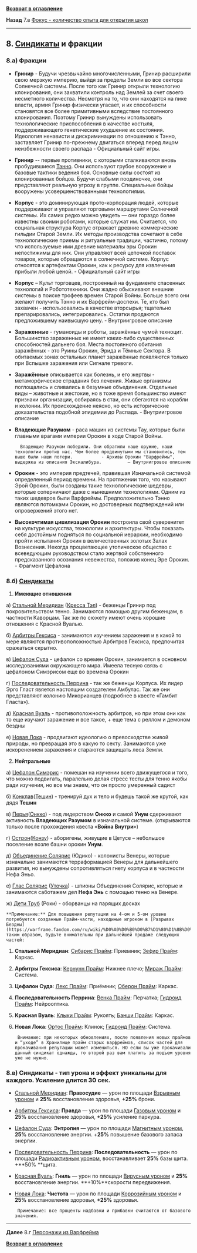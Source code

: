 **[Возврат в оглавление](index.md)**

**Назад** 7.в [Фокус - количество опыта для открытия школ](07_d.md)
***


## **8. [Синдикаты](https://warframe.fandom.com/ru/wiki/%D0%A1%D0%B8%D0%BD%D0%B4%D0%B8%D0%BA%D0%B0%D1%82%D1%8B) и фракции**

### 8.а) Фракции

* **Гринир** - Будучи чрезвычайно многочисленными, Гринир расширили свою мерзкую империю, выйдя за пределы Земли во все сектора Солнечной системы. После того как Гринир открыли технологию клонирования, они захватили контроль над Землей за счет своего несметного количества. Несмотря на то, что они находятся на пике власти, армия Гринир физически угасает, и их способности становятся все более примитивными вследствие постоянного клонирования. Поэтому Гринир вынуждены использовать технологические приспособления в качестве костыля, поддерживающего генетические ухудшение их состояния. Идеология ненависти и дискриминации по отношению к Тэнно, заставляет Гринир по-прежнему двигаться вперед перед лицом неизбежности своего распада                               -  Официальный сайт игры.

* **Гринир** -- первые противники, с которыми сталкиваются вновь пробудившиеся [Тэнно](https://warframe.fandom.com/ru/wiki/%D0%A2%D1%8D%D0%BD%D0%BD%D0%BE). Они используют грубое вооружение и базовые тактики ведения боя. Основные силы состоят из клонированных бойцов. Будучи слабыми поодиночке, они представляют реальную угрозу в группе. Специальные бойцы вооружены усовершенствованными технологиями.

* **Корпус** - это доминирующая прото-корпорация людей, которые поддерживают и управляют торговыми маршрутами Солнечной системы. Их самих редко можно увидеть — они гораздо более известны своими роботами, которые служат им. Считается, что социальная структура Корпус отражает древние коммерческие гильдии Старой Земли. Их методы производства сочетают в себе технологические приемы и ритуальные традиции, частично, потому что используемые ими древние материалы эры Орокин непостижимы для них. Они управляют всей цепочкой поставок товаров, которые обращаются в солнечной системе. Корпус относятся к артефактам Орокин, как к ресурсу для извлечения прибыли любой ценой.                  - Официальный сайт игры

* **Корпус** – Культ торговцев, построенный на фундаменте спасенных технологий и Робототехники. Они жадно обыскивают внешние системы в поиске трофеев времен Старой Войны. Больше всего они желают получить Тэнно и их Варфрейм-доспехи. Те, кто был захвачен - использовались в качестве вторсырья; тщательно препарировались, интегрировались. Остатки продаются предложившему наивысшую цену.                                              - Внутриигровое описание

* **Зараженные** - гуманоиды и роботы, заражённые чумой техноцит. Большинство зараженных не имеет каких-либо существенных способностей дальнего боя. Места постоянного обитания заражённых - это Руины Орокин, Эрида и Тёмные Сектора. В обитаемых зонах остальных планет заражённые появляются только при Вспышке заражения или Сигнале тревоги.  

* **Заражённые** описывается как болезнь, и его жертвы - метаморфическое страдания без лечения. Живые организмы поглощались и сливались в безумные объединения. Отдельные виды – животные и жестокие, но в тоже время большинство имеют признаки организации, собираясь в стаи, они сбегаются на корабли и колонии. Их происхождение неясно, но есть исторические доказательства подобной эпидемии до Распада.                   - Внутриигровое описание

* **Владеющие Разумом** - раса машин из системы Тау, которые были главными врагами империи Орокин в ходе Старой Войны.

        Владеющие Разумом победили. Они обратили наше оружие, наши технологии против нас. Чем более продвинутыми мы становились, тем выше были наши потери.           - Архивы Орокин "Варфреймы", выдержка из описания Экскалибура.          — Внутриигровое описание

* **Орокин** - это империя предтечей, правившая Изначальной системой определенный период времени. На протяжении того, что называют Эрой Орокин, были созданы такие технологические шедевры, которые соперничают даже с нынешними технологиями. Одним из таких шедевров были Варфреймы. Предположительно Тэнно являются потомками Орокин, но достоверных подтверждений или опровержений этого нет.

* **Высокочтимая цивилизация Орокин** построила свой суверенитет на культуре искусства, технологии и архитектуры. Чтобы показать себя достойным подняться по социальной иерархии, необходимо пройти испытания Орокин в величественных золотых Залах Вознесения. Некогда процветающее утопическое общество с всеведующим руководством стало жертвой собственного предсказанного осознания невежества, положив конец Эре Орокин.              - Фрагмент Цефалона


### 8.б) [Синдикаты](https://warframe.fandom.com/ru/wiki/%D0%A1%D0%B8%D0%BD%D0%B4%D0%B8%D0%BA%D0%B0%D1%82%D1%8B)

1. **Имеющие отношения**

а) [Стальной Меридиан](https://warframe.fandom.com/ru/wiki/%D0%A1%D1%82%D0%B0%D0%BB%D1%8C%D0%BD%D0%BE%D0%B9_%D0%9C%D0%B5%D1%80%D0%B8%D0%B4%D0%B8%D0%B0%D0%BD) ([Кресса Тэл](https://warframe.fandom.com/ru/wiki/%D0%9A%D1%80%D0%B5%D1%81%D1%81%D0%B0_%D0%A2%D1%8D%D0%BB)) - беженцы Гринир под покровительством тенно. Занимаются помощью другим беженцам, в частности Каворцам. Так же по сюжету имеют очень хорошие отношения с Красной Вуалью.

б) [Арбитры Гексиса](https://warframe.fandom.com/ru/wiki/%D0%90%D1%80%D0%B1%D0%B8%D1%82%D1%80%D1%8B_%D0%93%D0%B5%D0%BA%D1%81%D0%B8%D1%81%D0%B0) - занимаются изучением заражения и в какой то мере являются противоположностью Арбитров Гексиса, предпочитая сражаться скрытно.

в) [Цефалон Суда](https://warframe.fandom.com/ru/wiki/%D0%A6%D0%B5%D1%84%D0%B0%D0%BB%D0%BE%D0%BD_%D0%A1%D1%83%D0%B4%D0%B0) - цефалон со времен Орокин, занимается в основном исследованиями окружающего мира. Имеела тесную связь с цефалоном Симэрисом еще во времена Орокин

г) [Последовательность Перрина](https://warframe.fandom.com/ru/wiki/%D0%9F%D0%BE%D1%81%D0%BB%D0%B5%D0%B4%D0%BE%D0%B2%D0%B0%D1%82%D0%B5%D0%BB%D1%8C%D0%BD%D0%BE%D1%81%D1%82%D1%8C_%D0%9F%D0%B5%D1%80%D1%80%D0%B8%D0%BD%D0%B0)  - так же беженцы Корпуса. Их лидер Эрго Гласт явяется настоящим создателем Амбулас. Так же они представляют колонию Микорианцев (подробнее в квесте «Гамбит Гласта»).

д) [Красная Вуаль](https://warframe.fandom.com/ru/wiki/%D0%9A%D1%80%D0%B0%D1%81%D0%BD%D0%B0%D1%8F_%D0%92%D1%83%D0%B0%D0%BB%D1%8C)   - противоположность арбитров, но при этом они как то еще изучают заражение и все такое, + еще тема с реллом и демоном бездны

е) [Новая Лока](https://warframe.fandom.com/ru/wiki/%D0%9D%D0%BE%D0%B2%D0%B0%D1%8F_%D0%9B%D0%BE%D0%BA%D0%B0) - продвигают идеологию о превосходстве живой природы, но превращая это в какую то секту. Занимаются уже искоренением заражения и стараются защищать леса Земли.

2. **Нейтральные**

а) [Цефалон Симэрис](https://warframe.fandom.com/ru/wiki/%D0%A6%D0%B5%D1%84%D0%B0%D0%BB%D0%BE%D0%BD_%D0%A1%D0%B8%D0%BC%D1%8D%D1%80%D0%B8%D1%81) - помешан на изучении всего движущегося и того, что можно подвигать, паралельно делая стресс тесты для тенно якобы ради изучения, но все мы знаем, что он просто умеренный садист

б) [Конклав](https://warframe.fandom.com/ru/wiki/%D0%9A%D0%BE%D0%BD%D0%BA%D0%BB%D0%B0%D0%B2)([Тешин](https://warframe.fandom.com/ru/wiki/%D0%A2%D0%B5%D1%88%D0%B8%D0%BD)) - тренируй дух и тело и будешь такой же крутой, как дядя **Тешин**

в) [Перья](https://warframe.fandom.com/ru/wiki/%D0%9F%D0%B5%D1%80%D1%8C%D1%8F)([Онкко](https://warframe.fandom.com/ru/wiki/%D0%9E%D0%BD%D0%BA%D0%BA%D0%BE)) - под лидерством **Онкко** и самой **Унум** сдерживают активность **Владеющих Разумом** в изначальной системе. (открываются только после прохождения квеста «**Война Внутри**»)

г) [Острон](https://warframe.fandom.com/ru/wiki/%D0%9E%D1%81%D1%82%D1%80%D0%BE%D0%BD)([Конзу](https://warframe.fandom.com/ru/wiki/%D0%9A%D0%BE%D0%BD%D0%B7%D1%83)) - аборигены, живущие в Цетусе – небольшое поселение возле башни орокин **Унум**.

д) [Объединение Солярис](https://warframe.fandom.com/ru/wiki/%D0%9E%D0%B1%D1%8A%D0%B5%D0%B4%D0%B8%D0%BD%D0%B5%D0%BD%D0%B8%D0%B5_%D0%A1%D0%BE%D0%BB%D1%8F%D1%80%D0%B8%D1%81) (Юдико) - колонисты Венеры, которые изначально занимаются терраформацией Венеры для дальнейшего развития, но вынуждены сопротивляться гнету корпуса и в частности Нефа Эньо.

е) [Глас Солярис](https://warframe.fandom.com/ru/wiki/%D0%93%D0%BB%D0%B0%D1%81_%D0%A1%D0%BE%D0%BB%D1%8F%D1%80%D0%B8%D1%81_(%D1%81%D0%B8%D0%BD%D0%B4%D0%B8%D0%BA%D0%B0%D1%82)) ([Уточка](https://warframe.fandom.com/ru/wiki/%D0%A3%D1%82%D0%BE%D1%87%D0%BA%D0%B0))  - шпионы Объединения Солярис, которые и занимаются саботажем дел **Нефа Энь** с помощью тенно на Венере.

ж) [Дети Труб](https://warframe.fandom.com/ru/wiki/%D0%94%D0%B5%D1%82%D0%B8_%D0%A2%D1%80%D1%83%D0%B1) (Роки) - оборванцы на парящих досках

    **Примечание:** Для повышения репутации на 4-ом и 5-ом уровне потребуются созданные Прайм-части, находимые игроком в [Разрывах Бездны](https://warframe.fandom.com/ru/wiki/%D0%A0%D0%B0%D0%B7%D1%80%D1%8B%D0%B2_%D0%91%D0%B5%D0%B7%D0%B4%D0%BD%D1%8B), таким образом, будьте внимательны при дальнейшей продаже следующих частей:

1. **Стальной Меридиан**:		[Сибарис Прайм](https://warframe.fandom.com/ru/wiki/%D0%A1%D0%B8%D0%B1%D0%B0%D1%80%D0%B8%D1%81_%D0%9F%D1%80%D0%B0%D0%B9%D0%BC): Приемник; [Зефир Прайм](https://warframe.fandom.com/ru/wiki/%D0%97%D0%B5%D1%84%D0%B8%D1%80/%D0%9F%D1%80%D0%B0%D0%B9%D0%BC): Каркас.
2. **Арбитры Гексиса**: 		[Кернунн Прайм](https://warframe.fandom.com/ru/wiki/%D0%9A%D0%B5%D1%80%D0%BD%D1%83%D0%BD%D0%BD_%D0%9F%D1%80%D0%B0%D0%B9%D0%BC): Нижнее плечо; [Мираж Прайм](https://warframe.fandom.com/ru/wiki/%D0%9C%D0%B8%D1%80%D0%B0%D0%B6/%D0%9F%D1%80%D0%B0%D0%B9%D0%BC): Система.
1. **Цефалон Суда**: 		[Лекс Прайм](https://warframe.fandom.com/ru/wiki/%D0%9B%D0%B5%D0%BA%D1%81_%D0%9F%D1%80%D0%B0%D0%B9%D0%BC): Приёмник; [Оберон Прайм](https://warframe.fandom.com/ru/wiki/%D0%9E%D0%B1%D0%B5%D1%80%D0%BE%D0%BD/%D0%9F%D1%80%D0%B0%D0%B9%D0%BC): Каркас.
2. **Последовательность Перрина**: [Венка Прайм](https://warframe.fandom.com/ru/wiki/%D0%92%D0%B5%D0%BD%D0%BA%D0%B0_%D0%9F%D1%80%D0%B0%D0%B9%D0%BC): Перчатка; [Гидроид Прайм](https://warframe.fandom.com/ru/wiki/%D0%93%D0%B8%D0%B4%D1%80%D0%BE%D0%B8%D0%B4/%D0%9F%D1%80%D0%B0%D0%B9%D0%BC): Нейрооптика.
3. **Красная Вуаль**: 		[Клыки Прайм](https://warframe.fandom.com/ru/wiki/%D0%9A%D0%BB%D1%8B%D0%BA%D0%B8_%D0%9F%D1%80%D0%B0%D0%B9%D0%BC): Рукоять; [Банши Прайм](https://warframe.fandom.com/ru/wiki/%D0%91%D0%B0%D0%BD%D1%88%D0%B8/%D0%9F%D1%80%D0%B0%D0%B9%D0%BC): Каркас.
4. **Новая Лока**: 			[Ортос Прайм](https://warframe.fandom.com/ru/wiki/%D0%9E%D1%80%D1%82%D0%BE%D1%81_%D0%9F%D1%80%D0%B0%D0%B9%D0%BC): Клинок; [Гидроид Прайм](https://warframe.fandom.com/ru/wiki/%D0%93%D0%B8%D0%B4%D1%80%D0%BE%D0%B8%D0%B4/%D0%9F%D1%80%D0%B0%D0%B9%D0%BC): Система.

        Внимание: при некоторых обновлениях, после появления новых праймов и “уходе” в Хранилище прайм старых варфреймов, список частей для прокачивания репутации может измениться. НО если вы уже прокачивали данный синдикат однажды, то второй раз вам платить за подъем уровня уже не нужно.

### 8.в) Синдикаты - тип урона и эффект уникальны для каждого. Усиление длится **30 сек.**

*   [Стальной Меридиан](https://warframe.fandom.com/ru/wiki/%D0%A1%D1%82%D0%B0%D0%BB%D1%8C%D0%BD%D0%BE%D0%B9_%D0%9C%D0%B5%D1%80%D0%B8%D0%B4%D0%B8%D0%B0%D0%BD): **Правосудие** — урон по площади [Взрывным уроном](https://warframe.fandom.com/ru/wiki/%D0%A2%D0%B8%D0%BF%D1%8B_%D0%A3%D1%80%D0%BE%D0%BD%D0%B0_2.0/%D0%92%D0%B7%D1%80%D1%8B%D0%B2) и **25%** восстановление здоровья, **+25%** брони.
*   [Арбитры Гексиса](https://warframe.fandom.com/ru/wiki/%D0%90%D1%80%D0%B1%D0%B8%D1%82%D1%80%D1%8B_%D0%93%D0%B5%D0%BA%D1%81%D0%B8%D1%81%D0%B0): **Правда** — урон по площади [Газовым уроном](https://warframe.fandom.com/ru/wiki/%D0%A2%D0%B8%D0%BF%D1%8B_%D0%A3%D1%80%D0%BE%D0%BD%D0%B0_2.0/%D0%93%D0%B0%D0%B7) и **25%** восстановление здоровья, **+25%** усиление паркура.
*   [Цефалон Суда](https://warframe.fandom.com/ru/wiki/%D0%A6%D0%B5%D1%84%D0%B0%D0%BB%D0%BE%D0%BD_%D0%A1%D1%83%D0%B4%D0%B0): **Энтропия** — урон по площади [Магнитным уроном](https://warframe.fandom.com/ru/wiki/%D0%A2%D0%B8%D0%BF%D1%8B_%D0%A3%D1%80%D0%BE%D0%BD%D0%B0_2.0/%D0%9C%D0%B0%D0%B3%D0%BD%D0%B8%D1%82), **25%** восстановление энергии. +**25%** повышение базового запаса энергии.
*   [Последовательность Перрина](https://warframe.fandom.com/ru/wiki/%D0%9F%D0%BE%D1%81%D0%BB%D0%B5%D0%B4%D0%BE%D0%B2%D0%B0%D1%82%D0%B5%D0%BB%D1%8C%D0%BD%D0%BE%D1%81%D1%82%D1%8C_%D0%9F%D0%B5%D1%80%D1%80%D0%B8%D0%BD%D0%B0): **Последовательность** — урон по площади [Радиоактивным уроном](https://warframe.fandom.com/ru/wiki/%D0%A2%D0%B8%D0%BF%D1%8B_%D0%A3%D1%80%D0%BE%D0%BD%D0%B0_2.0/%D0%A0%D0%B0%D0%B4%D0%B8%D0%B0%D1%86%D0%B8%D1%8F), восстанавливает **25%** базы щита. +**50% **щита.
*   [Красная Вуаль](https://warframe.fandom.com/ru/wiki/%D0%9A%D1%80%D0%B0%D1%81%D0%BD%D0%B0%D1%8F_%D0%92%D1%83%D0%B0%D0%BB%D1%8C): **Гниль** — урон по площади [Вирусным уроном](https://warframe.fandom.com/ru/wiki/%D0%A2%D0%B8%D0%BF%D1%8B_%D0%A3%D1%80%D0%BE%D0%BD%D0%B0_2.0/%D0%92%D0%B8%D1%80%D1%83%D1%81) и **25%** восстановление энергии. **+10%**скорости передвижения.
*   [Новая Лока](https://warframe.fandom.com/ru/wiki/%D0%9D%D0%BE%D0%B2%D0%B0%D1%8F_%D0%9B%D0%BE%D0%BA%D0%B0): **Чистота** — урон по площади [Коррозийным уроном](https://warframe.fandom.com/ru/wiki/%D0%A2%D0%B8%D0%BF%D1%8B_%D0%A3%D1%80%D0%BE%D0%BD%D0%B0_2.0/%D0%9A%D0%BE%D1%80%D1%80%D0%BE%D0%B7%D0%B8%D1%8F) и **25%** восстановление здоровья, **+25%** здоровья.

         Примечание: все проценты надбавки и прибавки считаются от базового значения.


***
**Далее** 8.г [Персонажи из Варфрейма](08_b.md)

**[Возврат в оглавление](index.md)**
